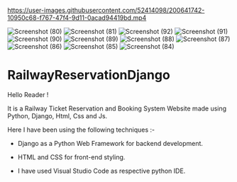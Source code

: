 

https://user-images.githubusercontent.com/52414098/200641742-10950c68-f767-47f4-9d11-0acad94419bd.mp4




![Screenshot (80)](https://user-images.githubusercontent.com/52414098/200642035-df384e3c-2ba6-47e8-bd03-71783d0bb2e2.png)
![Screenshot (81)](https://user-images.githubusercontent.com/52414098/200642022-386ef6bb-ee90-42e6-b15d-09217fdd3139.png)
![Screenshot (92)](https://user-images.githubusercontent.com/52414098/200641968-7b7b2e6b-5a35-429d-b930-2c9dd5b0540d.png)
![Screenshot (91)](https://user-images.githubusercontent.com/52414098/200641976-4c911cd1-f0e0-4d5f-9ed9-038c9b4fa1ab.png)
![Screenshot (90)](https://user-images.githubusercontent.com/52414098/200641983-559aa980-3aed-4b70-aa55-d4ed5a9e7ef4.png)
![Screenshot (89)](https://user-images.githubusercontent.com/52414098/200641989-27a719ba-e6a5-4324-9923-a52ed49bd7c6.png)
![Screenshot (88)](https://user-images.githubusercontent.com/52414098/200641994-845dfec2-e6e9-47e9-a139-3db63d930689.png)
![Screenshot (87)](https://user-images.githubusercontent.com/52414098/200641999-598223c6-2835-439d-a117-5e243cd7b6ad.png)
![Screenshot (86)](https://user-images.githubusercontent.com/52414098/200642005-da0267b7-dffb-4982-97f2-05fe4fb57d09.png)
![Screenshot (85)](https://user-images.githubusercontent.com/52414098/200642010-fb92f7a2-6ed4-4185-8b0a-a71ca8777fcb.png)
![Screenshot (84)](https://user-images.githubusercontent.com/52414098/200642016-1823e30d-5428-4e2c-a7cd-726ab7968518.png)

# RailwayReservationDjango

Hello Reader ! 

It is a Railway Ticket Reservation and Booking System Website made using 
Python, Django, Html, Css and Js.

Here I have been using the following techniques :-
 * Django as a Python Web Framework for backend development.
 
 * HTML and CSS for front-end styling. 
 
 * I have used Visual Studio Code as respective
   python IDE.
